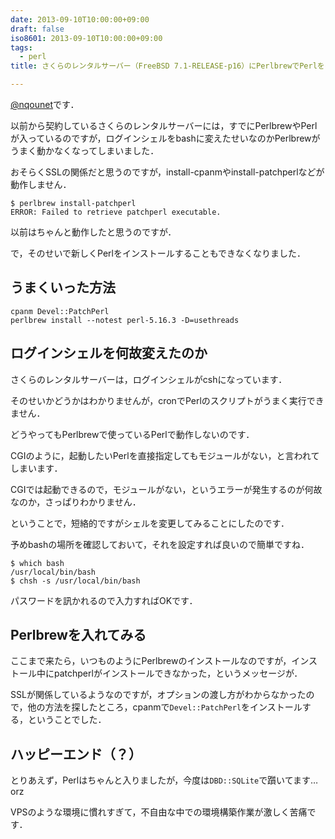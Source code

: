 ```yaml
---
date: 2013-09-10T10:00:00+09:00
draft: false
iso8601: 2013-09-10T10:00:00+09:00
tags:
  - perl
title: さくらのレンタルサーバー（FreeBSD 7.1-RELEASE-p16）にPerlbrewでPerlをインストールした話

---
```


<p><a href="https://twitter.com/nqounet">@nqounet</a>です．</p>

<p>以前から契約しているさくらのレンタルサーバーには，すでにPerlbrewやPerlが入っているのですが，ログインシェルをbashに変えたせいなのかPerlbrewがうまく動かなくなってしまいました．</p>

<p>おそらくSSLの関係だと思うのですが，install-cpanmやinstall-patchperlなどが動作しません．</p>

```text
$ perlbrew install-patchperl
ERROR: Failed to retrieve patchperl executable.
```

<p>以前はちゃんと動作したと思うのですが．</p>

<p>で，そのせいで新しくPerlをインストールすることもできなくなりました．</p>

<h2>うまくいった方法</h2>

```text
cpanm Devel::PatchPerl
perlbrew install --notest perl-5.16.3 -D=usethreads
```

<h2>ログインシェルを何故変えたのか</h2>

<p>さくらのレンタルサーバーは，ログインシェルがcshになっています．</p>

<p>そのせいかどうかはわかりませんが，cronでPerlのスクリプトがうまく実行できません．</p>

<p>どうやってもPerlbrewで使っているPerlで動作しないのです．</p>

<p>CGIのように，起動したいPerlを直接指定してもモジュールがない，と言われてしまいます．</p>

<p>CGIでは起動できるので，モジュールがない，というエラーが発生するのが何故なのか，さっぱりわかりません．</p>

<p>ということで，短絡的ですがシェルを変更してみることにしたのです．</p>

<p>予めbashの場所を確認しておいて，それを設定すれば良いので簡単ですね．</p>

```text
$ which bash
/usr/local/bin/bash
$ chsh -s /usr/local/bin/bash
```

<p>パスワードを訊かれるので入力すればOKです．</p>

<h2>Perlbrewを入れてみる</h2>

<p>ここまで来たら，いつものようにPerlbrewのインストールなのですが，インストール中にpatchperlがインストールできなかった，というメッセージが．</p>

<p>SSLが関係しているようなのですが，オプションの渡し方がわからなかったので，他の方法を探したところ，cpanmで<code>Devel::PatchPerl</code>をインストールする，ということでした．</p>

<h2>ハッピーエンド（？）</h2>

<p>とりあえず，Perlはちゃんと入りましたが，今度は<code>DBD::SQLite</code>で躓いてます…orz</p>

<p>VPSのような環境に慣れすぎて，不自由な中での環境構築作業が激しく苦痛です．</p>
    	